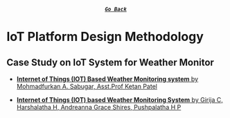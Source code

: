 <div align="center">

[**_``Go Back``_**](../README.md)

</div>

# IoT Platform Design Methodology

## Case Study on IoT System for Weather Monitor

- [**Internet of Things (IOT) Based Weather Monitoring system** by Mohmadfurkan A. Sabugar, Asst.Prof Ketan Patel](../File/casestudy1.pdf)

- [**Internet of Things (IOT) based Weather Monitoring System** by Girija C, Harshalatha H, Andreanna Grace Shires, Pushpalatha H P](../File/casestudy2.pdf)